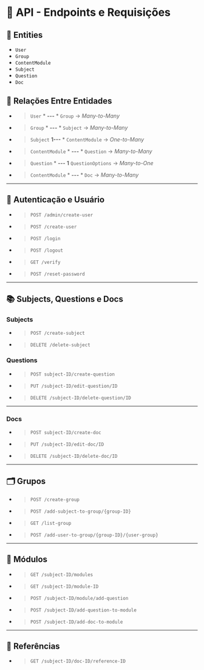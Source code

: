 # 📘 API - Endpoints e Requisições

## 🧩 Entities
- `User`
- `Group`
- `ContentModule`
- `Subject`
- `Question`
- `Doc`

## 🧩 Relações Entre Entidades

- >`User`    * **---** *     `Group` → *Many-to-Many*
- >`Group`   * **---** * `Subject` → *Many-to-Many*
- >`Subject` **1---** * `ContentModule` → *One-to-Many*
- >`ContentModule`  * **---** * `Question` → *Many-to-Many*
- >`Question` * **---** **1** `QuestionOptions` → *Many-to-One*
- >`ContentModule` * **---** * `Doc` → *Many-to-Many*

---

## 🧩 Autenticação e Usuário

- >`POST /admin/create-user`
- >`POST /create-user`
- >`POST /login`
- >`POST /logout`
- >`GET /verify`
- >`POST /reset-password`

---

## 📚 Subjects, Questions e Docs

### Subjects

- >`POST /create-subject`
- >`DELETE /delete-subject`

### Questions

- >`POST subject-ID/create-question` 
- >`PUT /subject-ID/edit-question/ID`
- >`DELETE /subject-ID/delete-question/ID`

---

### Docs

- >`POST subject-ID/create-doc` 
- >`PUT /subject-ID/edit-doc/ID`
- >`DELETE /subject-ID/delete-doc/ID`

---

## 🗂️ Grupos

- >`POST /create-group`
- >`POST /add-subject-to-group/{group-ID}`
- >`GET /list-group`
- >`POST /add-user-to-group/{group-ID}/{user-group}`

---

## 🧱 Módulos

- >`GET /subject-ID/modules`
- >`GET /subject-ID/module-ID`
- >`POST /subject-ID/module/add-question`
- >`POST /subject-ID/add-question-to-module`
- >`POST /subject-ID/add-doc-to-module`

---

## 🔗 Referências

- >`GET /subject-ID/doc-ID/reference-ID`


